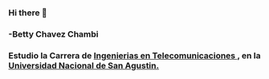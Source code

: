 ### Hi there 👋
<h3>-Betty Chavez Chambi</h3>
<h3>  Estudio la Carrera de <a href="https://fips.unsa.edu.pe/telecomunicaciones/">Ingenierias en Telecomunicaciones </a>, en la <a href="https://www.unsa.edu.pe">Universidad Nacional de San Agustin. </a></h3>
